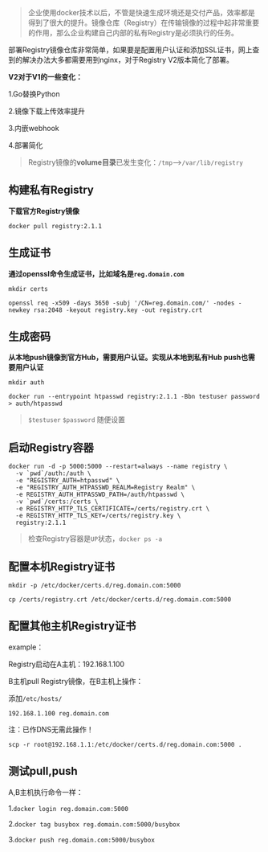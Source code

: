 > 企业使用docker技术以后，不管是快速生成环境还是交付产品，效率都是得到了很大的提升。镜像仓库（Registry）在传输镜像的过程中起非常重要的作用，那么企业构建自己内部的私有Registry是必须执行的任务。

部署Registry镜像仓库非常简单，如果要是配置用户认证和添加SSL证书，网上查到的解决办法大多都需要用到nginx，对于Registry V2版本简化了部署。 

**V2对于V1的一些变化：**

1.Go替换Python

2.镜像下载上传效率提升

3.内嵌webhook

4.部署简化

> Registry镜像的**volume目录**已发生变化：`/tmp`-->`/var/lib/registry`

## 构建私有Registry

**下载官方Registry镜像**

`docker pull registry:2.1.1`

## 生成证书

**通过openssl命令生成证书，比如域名是`reg.domain.com`**

`mkdir certs`

`openssl req -x509 -days 3650 -subj '/CN=reg.domain.com/' -nodes -newkey rsa:2048 -keyout registry.key -out registry.crt`

## 生成密码

**从本地push镜像到官方Hub，需要用户认证。实现从本地到私有Hub push也需要用户认证**

`mkdir auth`

`docker run --entrypoint htpasswd registry:2.1.1 -Bbn testuser password > auth/htpasswd`

> `$testuser` `$password` 随便设置 

## 启动Registry容器

```
docker run -d -p 5000:5000 --restart=always --name registry \
  -v `pwd`/auth:/auth \
  -e "REGISTRY_AUTH=htpasswd" \
  -e "REGISTRY_AUTH_HTPASSWD_REALM=Registry Realm" \
  -e REGISTRY_AUTH_HTPASSWD_PATH=/auth/htpasswd \
  -v `pwd`/certs:/certs \
  -e REGISTRY_HTTP_TLS_CERTIFICATE=/certs/registry.crt \
  -e REGISTRY_HTTP_TLS_KEY=/certs/registry.key \
  registry:2.1.1
```

> 检查Registry容器是`UP`状态，`docker ps -a`



## 配置本机Registry证书

`mkdir -p /etc/docker/certs.d/reg.domain.com:5000`

`cp /certs/registry.crt /etc/docker/certs.d/reg.domain.com:5000`

## 配置其他主机Registry证书

example：

Registry启动在A主机：192.168.1.100

B主机pull Registry镜像，在B主机上操作：

添加`/etc/hosts/`

`192.168.1.100 reg.domain.com`

注：已作DNS无需此操作！

`scp -r root@192.168.1.1:/etc/docker/certs.d/reg.domain.com:5000 .`

## 测试pull,push

A,B主机执行命令一样：

1.`docker login reg.domain.com:5000`

2.`docker tag busybox reg.domain.com:5000/busybox`

3.`docker push reg.domain.com:5000/busybox`


